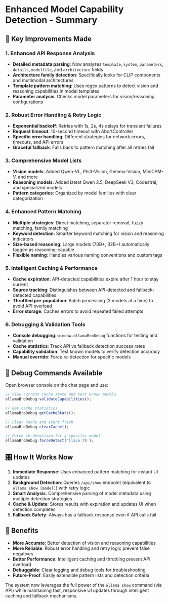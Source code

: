 # Enhanced Model Capability Detection - Summary

## 🎯 Key Improvements Made

### 1. **Enhanced API Response Analysis**
- **Detailed metadata parsing**: Now analyzes `template`, `system`, `parameters`, `details`, `modelfile`, and `architecture` fields
- **Architecture family detection**: Specifically looks for CLIP components and multimodal architectures  
- **Template pattern matching**: Uses regex patterns to detect vision and reasoning capabilities in model templates
- **Parameter analysis**: Checks model parameters for vision/reasoning configurations

### 2. **Robust Error Handling & Retry Logic**
- **Exponential backoff**: Retries with 1s, 2s, 4s delays for transient failures
- **Request timeout**: 10-second timeout with AbortController
- **Specific error handling**: Different strategies for network errors, timeouts, and API errors
- **Graceful fallback**: Falls back to pattern matching after all retries fail

### 3. **Comprehensive Model Lists**
- **Vision models**: Added Qwen-VL, Phi3-Vision, Gemma-Vision, MiniCPM-V, and more
- **Reasoning models**: Added latest Qwen 2.5, DeepSeek V3, Codestral, and specialized models
- **Pattern categories**: Organized by model families with clear categorization

### 4. **Enhanced Pattern Matching**
- **Multiple strategies**: Direct matching, separator removal, fuzzy matching, family matching
- **Keyword detection**: Smarter keyword matching for vision and reasoning indicators
- **Size-based reasoning**: Large models (70B+, 32B+) automatically tagged as reasoning-capable
- **Flexible naming**: Handles various naming conventions and custom tags

### 5. **Intelligent Caching & Performance**
- **Cache expiration**: API-detected capabilities expire after 1 hour to stay current
- **Source tracking**: Distinguishes between API-detected and fallback-detected capabilities
- **Throttled pre-population**: Batch processing (3 models at a time) to avoid API overload
- **Error storage**: Caches errors to avoid repeated failed attempts

### 6. **Debugging & Validation Tools**
- **Console debugging**: `window.ollamaBroDebug` functions for testing and validation
- **Cache statistics**: Track API vs fallback detection success rates
- **Capability validation**: Test known models to verify detection accuracy
- **Manual override**: Force re-detection for specific models

## 🔧 Debug Commands Available

Open browser console on the chat page and use:

```javascript
// View current cache state and test known models
ollamaBroDebug.validateCapabilities();

// Get cache statistics
ollamaBroDebug.getCacheStats();

// Clear cache and start fresh
ollamaBroDebug.clearCache();

// Force re-detection for a specific model
ollamaBroDebug.forceDetect('llava:7b');
```

## 🎛️ How It Works Now

1. **Immediate Response**: Uses enhanced pattern matching for instant UI updates
2. **Background Detection**: Queries `/api/show` endpoint (equivalent to `ollama show [model]`) with retry logic
3. **Smart Analysis**: Comprehensive parsing of model metadata using multiple detection strategies
4. **Cache & Update**: Stores results with expiration and updates UI when detection completes
5. **Fallback Safety**: Always has a fallback response even if API calls fail

## 🚀 Benefits

- **More Accurate**: Better detection of vision and reasoning capabilities
- **More Reliable**: Robust error handling and retry logic prevent false negatives
- **Better Performance**: Intelligent caching and throttling prevent API overload
- **Debuggable**: Clear logging and debug tools for troubleshooting
- **Future-Proof**: Easily extensible pattern lists and detection criteria

The system now leverages the full power of the `ollama show` command (via API) while maintaining fast, responsive UI updates through intelligent caching and fallback mechanisms.